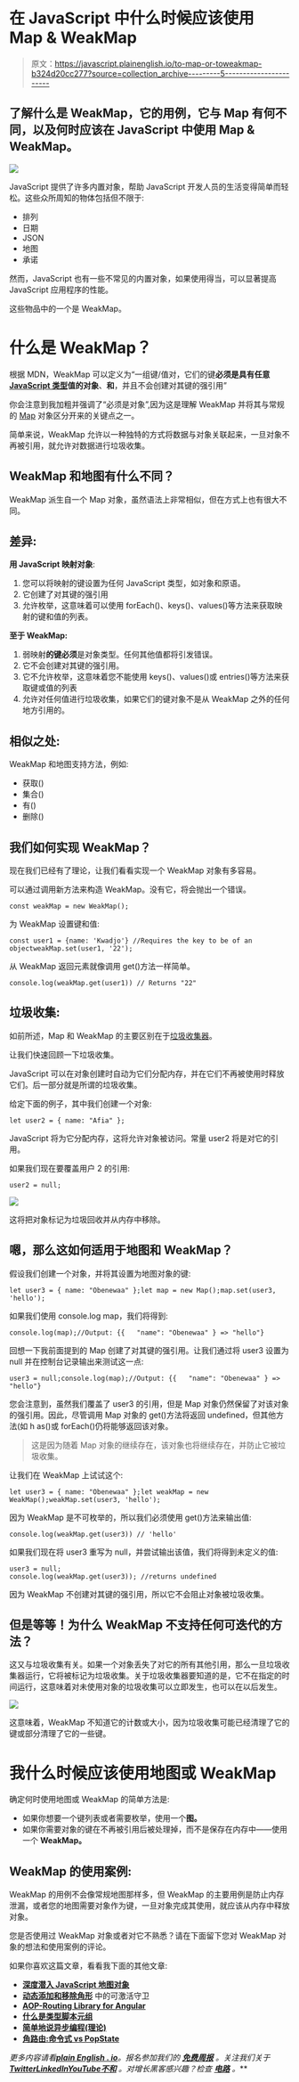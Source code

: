 # 在 JavaScript 中什么时候应该使用 Map & WeakMap

> 原文：<https://javascript.plainenglish.io/to-map-or-toweakmap-b324d20cc277?source=collection_archive---------5----------------------->

## 了解什么是 WeakMap，它的用例，它与 Map 有何不同，以及何时应该在 JavaScript 中使用 Map & WeakMap。

![](img/25a71f5523ce7fd4f43a537d295e0f80.png)

JavaScript 提供了许多内置对象，帮助 JavaScript 开发人员的生活变得简单而轻松。这些众所周知的物体包括但不限于:

*   排列
*   日期
*   JSON
*   地图
*   承诺

然而，JavaScript 也有一些不常见的内置对象，如果使用得当，可以显著提高 JavaScript 应用程序的性能。

这些物品中的一个是 WeakMap。

# 什么是 WeakMap？

根据 MDN，WeakMap 可以定义为“一组键/值对，它们的键**必须是具有任意 [JavaScript 类型](https://developer.mozilla.org/en-US/docs/Web/JavaScript/Data_structures#javascript_types)值的对象**、**和**，并且不会创建对其键的强引用”

你会注意到我加粗并强调了“必须是对象”,因为这是理解 WeakMap 并将其与常规的 [Map](https://medium.com/analytics-vidhya/deep-dive-into-javascript-map-object-24c012e0b3fe) 对象区分开来的关键点之一。

简单来说，WeakMap 允许以一种独特的方式将数据与对象关联起来，一旦对象不再被引用，就允许对数据进行垃圾收集。

## WeakMap 和地图有什么不同？

WeakMap 派生自一个 Map 对象，虽然语法上非常相似，但在方式上也有很大不同。

## 差异:

**用 JavaScript 映射对象**:

1.  您可以将映射的键设置为任何 JavaScript 类型，如对象和原语。
2.  它创建了对其键的强引用
3.  允许枚举，这意味着可以使用 forEach()、keys()、values()等方法来获取映射的键和值的列表。

**至于 WeakMap:**

1.  弱映射**的键必须**是对象类型。任何其他值都将引发错误。
2.  它不会创建对其键的强引用。
3.  它不允许枚举，这意味着您不能使用 keys()、values()或 entries()等方法来获取键或值的列表
4.  允许对任何值进行垃圾收集，如果它们的键对象不是从 WeakMap 之外的任何地方引用的。

## 相似之处:

WeakMap 和地图支持方法，例如:

*   获取()
*   集合()
*   有()
*   删除()

## 我们如何实现 WeakMap？

现在我们已经有了理论，让我们看看实现一个 WeakMap 对象有多容易。

可以通过调用新方法来构造 WeakMap。没有它，将会抛出一个错误。

```
const weakMap = new WeakMap();
```

为 WeakMap 设置键和值:

```
const user1 = {name: 'Kwadjo'} //Requires the key to be of an objectweakMap.set(user1, '22');
```

从 WeakMap 返回元素就像调用 get()方法一样简单。

```
console.log(weakMap.get(user1)) // Returns "22"
```

## 垃圾收集:

如前所述，Map 和 WeakMap 的主要区别在于[垃圾收集器](https://developer.mozilla.org/en-US/docs/Web/JavaScript/Memory_Management)。

让我们快速回顾一下垃圾收集。

JavaScript 可以在对象创建时自动为它们分配内存，并在它们不再被使用时释放它们。后一部分就是所谓的垃圾收集。

给定下面的例子，其中我们创建一个对象:

```
let user2 = { name: "Afia" };
```

JavaScript 将为它分配内存，这将允许对象被访问。常量 user2 将是对它的引用。

如果我们现在要覆盖用户 2 的引用:

```
user2 = null;
```

![](img/79b25b4d4671b967f27cc75420e0226c.png)

这将把对象标记为垃圾回收并从内存中移除。

## 嗯，那么这如何适用于地图和 WeakMap？

假设我们创建一个对象，并将其设置为地图对象的键:

```
let user3 = { name: "Obenewaa" };let map = new Map();map.set(user3, 'hello');
```

如果我们使用 console.log map，我们将得到:

```
console.log(map);//Output: {{   "name": "Obenewaa" } => "hello"}
```

回想一下我前面提到的 Map 创建了对其键的强引用。让我们通过将 user3 设置为 null 并在控制台记录输出来测试这一点:

```
user3 = null;console.log(map);//Output: {{   "name": "Obenewaa" } => "hello"}
```

您会注意到，虽然我们覆盖了 user3 的引用，但是 Map 对象仍然保留了对该对象的强引用。因此，尽管调用 Map 对象的 get()方法将返回 undefined，但其他方法(如 h as()或 forEach()仍将能够返回该对象。

> 这是因为随着 Map 对象的继续存在，该对象也将继续存在，并防止它被垃圾收集。

让我们在 WeakMap 上试试这个:

```
let user3 = { name: "Obenewaa" };let weakMap = new WeakMap();weakMap.set(user3, 'hello');
```

因为 WeakMap 是不可枚举的，所以我们必须使用 get()方法来输出值:

```
console.log(weakMap.get(user3)) // 'hello'
```

如果我们现在将 user3 重写为 null，并尝试输出该值，我们将得到未定义的值:

```
user3 = null;
console.log(weakMap.get(user3)); //returns undefined
```

因为 WeakMap 不创建对其键的强引用，所以它不会阻止对象被垃圾收集。

## **但是等等！为什么 WeakMap 不支持任何可迭代的方法？**

这又与垃圾收集有关。如果一个对象丢失了对它的所有其他引用，那么一旦垃圾收集器运行，它将被标记为垃圾收集。关于垃圾收集器要知道的是，它不在指定的时间运行，这意味着对未使用对象的垃圾收集可以立即发生，也可以在以后发生。

![](img/58d5919ce910f099075dab66c8e297f4.png)

这意味着，WeakMap 不知道它的计数或大小，因为垃圾收集可能已经清理了它的键或部分清理了它的一些键。

# 我什么时候应该使用地图或 WeakMap

确定何时使用地图或 WeakMap 的简单方法是:

*   如果你想要一个键列表或者需要枚举，使用一个**图。**
*   如果你需要对象的键在不再被引用后被处理掉，而不是保存在内存中——使用一个 **WeakMap。**

## WeakMap 的使用案例:

WeakMap 的用例不会像常规地图那样多，但 WeakMap 的主要用例是防止内存泄漏，或者您的地图需要对象作为键，一旦对象完成其使用，就应该从内存中释放对象。

您是否使用过 WeakMap 对象或者对它不熟悉？请在下面留下您对 WeakMap 对象的想法和使用案例的评论。

如果你喜欢这篇文章，看看我下面的其他文章:

*   [**深度潜入 JavaScript 地图对象**](https://medium.com/analytics-vidhya/deep-dive-into-javascript-map-object-24c012e0b3fe)
*   [**动态添加和移除角形**](https://medium.com/javascript-in-plain-english/dynamically-add-and-remove-canactivate-route-guards-in-angular-e7820ab4e061) 中的可激活守卫
*   [**AOP-Routing Library for Angular**](https://medium.com/analytics-vidhya/the-aop-routing-library-for-angular-9ada05f1741d)
*   [**什么是类型脚本元组**](https://medium.com/@ericsarpong/what-is-a-typescript-tuple-814a016f61fd)
*   [**简单地说异步编程(理论)**](https://ericsarpong.medium.com/asynchronous-programming-in-a-nutshell-theory-d5fd07cf3b22)
*   [**角路由:命令式 vs PopState**](https://medium.com/p/7d254b495c54/edit)

*更多内容请看*[***plain English . io***](https://plainenglish.io/)*。报名参加我们的* [***免费周报***](http://newsletter.plainenglish.io/) *。关注我们关于*[***Twitter***](https://twitter.com/inPlainEngHQ)[***LinkedIn***](https://www.linkedin.com/company/inplainenglish/)*[***YouTube***](https://www.youtube.com/channel/UCtipWUghju290NWcn8jhyAw)*[***不和***](https://discord.gg/GtDtUAvyhW) *。对增长黑客感兴趣？检查* [***电路***](https://circuit.ooo/) *。***